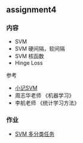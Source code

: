 ## assignment4

### 内容

- SVM
- SVM 硬间隔，软间隔
- SVM 核函数
- Hinge Loss

参考

- [小记SVM](http://quinwu.org/2017/09/08/ML-SVM/)
- 周志华老师 《机器学习》
- 李航老师 《统计学习方法》

### 作业

- [SVM 多分类任务](homework/)